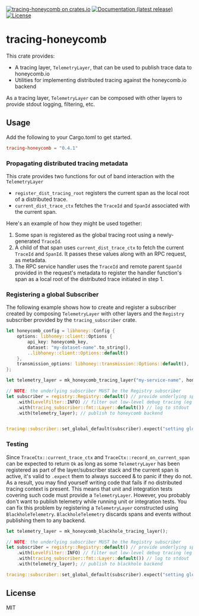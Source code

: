 [![tracing-honeycomb on crates.io](https://img.shields.io/crates/v/tracing-honeycomb)](https://crates.io/crates/tracing-honeycomb)
[![Documentation (latest release)](https://docs.rs/tracing-honeycomb/badge.svg)](https://docs.rs/tracing-honeycomb/)
[![License](https://img.shields.io/badge/license-MIT-green.svg)](../LICENSE)

# tracing-honeycomb

This crate provides:
- A tracing layer, `TelemetryLayer`, that can be used to publish trace data to honeycomb.io
- Utilities for implementing distributed tracing against the honeycomb.io backend

As a tracing layer, `TelemetryLayer` can be composed with other layers to provide stdout logging, filtering, etc.

## Usage

Add the following to your Cargo.toml to get started.

```toml
tracing-honeycomb = "0.4.1"
```

### Propagating distributed tracing metadata

This crate provides two functions for out of band interaction with the `TelemetryLayer`
- `register_dist_tracing_root` registers the current span as the local root of a distributed trace.
- `current_dist_trace_ctx` fetches the `TraceId` and `SpanId` associated with the current span.

Here's an example of how they might be used together:
1. Some span is registered as the global tracing root using a newly-generated `TraceId`.
2. A child of that span uses `current_dist_trace_ctx` to fetch the current `TraceId` and `SpanId`. It passes these values along with an RPC request, as metadata.
3. The RPC service handler uses the `TraceId` and remote parent `SpanId` provided in the request's metadata to register the handler function's span as a local root of the distributed trace initiated in step 1.

### Registering a global Subscriber

The following example shows how to create and register a subscriber created by composing `TelemetryLayer` with other layers and the `Registry` subscriber provided by the `tracing_subscriber` crate.

```rust
let honeycomb_config = libhoney::Config {
    options: libhoney::client::Options {
        api_key: honeycomb_key,
        dataset: "my-dataset-name".to_string(),
        ..libhoney::client::Options::default()
    },
    transmission_options: libhoney::transmission::Options::default(),
};

let telemetry_layer = mk_honeycomb_tracing_layer("my-service-name", honeycomb_config);

// NOTE: the underlying subscriber MUST be the Registry subscriber
let subscriber = registry::Registry::default() // provide underlying span data store
    .with(LevelFilter::INFO) // filter out low-level debug tracing (eg tokio executor)
    .with(tracing_subscriber::fmt::Layer::default()) // log to stdout
    .with(telemetry_layer); // publish to honeycomb backend


tracing::subscriber::set_global_default(subscriber).expect("setting global default failed");
```

### Testing

Since `TraceCtx::current_trace_ctx` and `TraceCtx::record_on_current_span` can be expected to return `Ok` as long as some `TelemetryLayer` has been registered as part of the layer/subscriber stack and the current span is active, it's valid to `.expect` them to always succeed & to panic if they do not. As a result, you may find yourself writing code that fails if no distributed tracing context is present. This means that unit and integration tests covering such code must provide a `TelemetryLayer`. However, you probably don't want to publish telemetry while running unit or integration tests. You can fix this problem by registering a `TelemetryLayer` constructed using `BlackholeTelemetry`. `BlackholeTelemetry` discards spans and events without publishing them to any backend.

```rust
let telemetry_layer = mk_honeycomb_blackhole_tracing_layer(); 

// NOTE: the underlying subscriber MUST be the Registry subscriber
let subscriber = registry::Registry::default() // provide underlying span data store
    .with(LevelFilter::INFO) // filter out low-level debug tracing (eg tokio executor)
    .with(tracing_subscriber::fmt::Layer::default()) // log to stdout
    .with(telemetry_layer); // publish to blackhole backend

tracing::subscriber::set_global_default(subscriber).expect("setting global default failed");
```

## License

MIT

<!--
README.md is generated from README.tpl by cargo readme. To regenerate:
cargo install cargo-readme
cargo readme > README.md
-->
